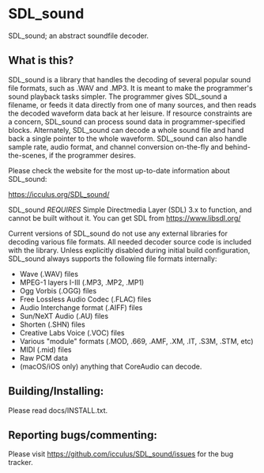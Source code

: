 # SDL_sound

SDL_sound; an abstract soundfile decoder.

## What is this?

SDL_sound is a library that handles the decoding of several popular sound file
formats, such as .WAV and .MP3. It is meant to make the programmer's sound
playback tasks simpler. The programmer gives SDL_sound a filename, or feeds
it data directly from one of many sources, and then reads the decoded
waveform data back at her leisure. If resource constraints are a concern,
SDL_sound can process sound data in programmer-specified blocks. Alternately,
SDL_sound can decode a whole sound file and hand back a single pointer to the
whole waveform. SDL_sound can also handle sample rate, audio format, and
channel conversion on-the-fly and behind-the-scenes, if the programmer
desires.

Please check the website for the most up-to-date information about SDL_sound:

https://icculus.org/SDL_sound/

SDL_sound _REQUIRES_ Simple Directmedia Layer (SDL) 3.x to function, and cannot
be built without it. You can get SDL from https://www.libsdl.org/

Current versions of SDL_sound do not use any external libraries for decoding
various file formats. All needed decoder source code is included with the
library. Unless explicitly disabled during initial build configuration,
SDL_sound always supports the following file formats internally:

- Wave (.WAV) files
- MPEG-1 layers I-III (.MP3, .MP2, .MP1)
- Ogg Vorbis (.OGG) files
- Free Lossless Audio Codec (.FLAC) files
- Audio Interchange format (.AIFF) files
- Sun/NeXT Audio (.AU) files
- Shorten (.SHN) files
- Creative Labs Voice (.VOC) files
- Various "module" formats (.MOD, .669, .AMF, .XM, .IT, .S3M, .STM, etc)
- MIDI (.mid) files
- Raw PCM data
- (macOS/iOS only) anything that CoreAudio can decode.

## Building/Installing:

Please read docs/INSTALL.txt.

## Reporting bugs/commenting:

Please visit https://github.com/icculus/SDL_sound/issues for the bug tracker.

